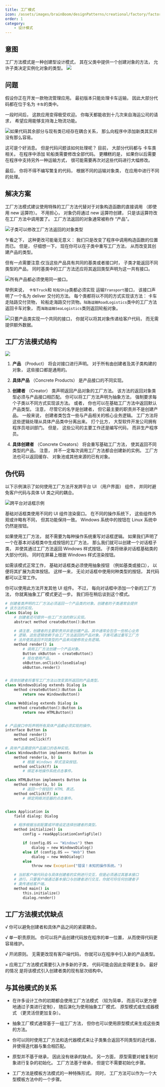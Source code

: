 ```yaml
---
title: 工厂模式
icon: /assets/images/brainBoom/designPatterns/creational/factory/factory-method-mini.png
order: 1
category:
    - 设计模式
---
```


## 意图

工厂方法模式是一种创建型设计模式， 其在父类中提供一个创建对象的方法， 允许子类决定实例化对象的类型。
![](../../../../.vuepress/public/assets/images/brainBoom/designPatterns/creational/factory/factory-method-zh.png)

## 问题

假设你正在开发一款物流管理应用。 最初版本只能处理卡车运输， 因此大部分代码都在位于名为 `卡车`的类中。

一段时间后， 这款应用变得极受欢迎。 你每天都能收到十几次来自海运公司的请求， 希望应用能够支持海上物流功能。

![如果代码其余部分与现有类已经存在耦合关系， 那么向程序中添加新类其实并没有那么容易。](../../../../.vuepress/public/assets/images/brainBoom/designPatterns/creational/factory/problem1-zh.png)

这可是个好消息。 但是代码问题该如何处理呢？ 目前， 大部分代码都与 卡车类相关。 在程序中添加 轮船类需要修改全部代码。 更糟糕的是， 如果你以后需要在程序中支持另外一种运输方式， 很可能需要再次对这些代码进行大幅修改。

最后， 你将不得不编写繁复的代码， 根据不同的运输对象类， 在应用中进行不同的处理。

## 解决方案

工厂方法模式建议使用特殊的工厂方法代替对于对象构造函数的直接调用 （即使用 new 运算符）。 不用担心， 对象仍将通过 new 运算符创建， 只是该运算符改在工厂方法中调用罢了。 工厂方法返回的对象通常被称作 “产品”。

![子类可以修改工厂方法返回的对象类型](../../../../.vuepress/public/assets/images/brainBoom/designPatterns/creational/factory/solution1.png)

乍看之下， 这种更改可能毫无意义： 我们只是改变了程序中调用构造函数的位置而已。 但是， 仔细想一下， 现在你可以在子类中重写工厂方法， 从而改变其创建产品的类型。

但有一点需要注意:仅当这些产品具有共同的基类或者接口时， 子类才能返回不同类型的产品， 同时基类中的工厂方法还应将其返回类型声明为这一共有接口。

![所有产品都必须使用同一接口。](../../../../.vuepress/public/assets/images/brainBoom/designPatterns/creational/factory/solution2-zh.png)

举例来说， ​ `卡车Truck`和 `轮船Ship`类都必须实现 运输`Transport`接口， 该接口声明了一个名为 deliver 交付的方法。 每个类都将以不同的方式实现该方法： 卡车走陆路交付货物， 轮船走海路交付货物。`陆路运输Road­Logistics`类中的工厂方法返回卡车对象， 而`海路运输Sea­Logistics`类则返回轮船对象。

![只要产品类实现一个共同的接口， 你就可以将其对象传递给客户代码， 而无需提供额外数据。](../../../../.vuepress/public/assets/images/brainBoom/designPatterns/creational/factory/solution3-zh.png)

## 工厂方法模式结构

![](../../../../.vuepress/public/assets/images/brainBoom/designPatterns/creational/factory/structure-indexed.png)

1. **产品** （Product） 将会对接口进行声明。 对于所有由创建者及其子类构建的对象， 这些接口都是通用的。

2. **具体产品** （Concrete Products） 是产品接口的不同实现。

3. **创建者** （Creator） 类声明返回产品对象的工厂方法。 该方法的返回对象类型必须与产品接口相匹配。
   你可以将工厂方法声明为抽象方法， 强制要求每个子类以不同方式实现该方法。 或者， 你也可以在基础工厂方法中返回默认产品类型。
   注意， 尽管它的名字是创建者， 但它最主要的职责并不是创建产品。 一般来说， 创建者类包含一些与产品相关的核心业务逻辑。 工厂方法将这些逻辑处理从具体产品类中分离出来。 打个比方， 大型软件开发公司拥有程序员培训部门。 但是， 这些公司的主要工作还是编写代码， 而非生产程序员。

4. **具体创建者** （Concrete Creators） 将会重写基础工厂方法， 使其返回不同类型的产品。
   注意， 并不一定每次调用工厂方法都会创建新的实例。 工厂方法也可以返回缓存、 对象池或其他来源的已有对象。

## 伪代码

以下示例演示了如何使用工厂方法开发跨平台 UI （用户界面） 组件， 并同时避免客户代码与具体 UI 类之间的耦合。

![跨平台对话框示例](../../../../.vuepress/public/assets/images/brainBoom/designPatterns/creational/factory/example.png)

基础对话框类使用不同的 UI 组件渲染窗口。 在不同的操作系统下， 这些组件外观或许略有不同， 但其功能保持一致。 Windows 系统中的按钮在 Linux 系统中仍然是按钮。

如果使用工厂方法， 就不需要为每种操作系统重写对话框逻辑。 如果我们声明了一个在基本对话框类中生成按钮的工厂方法， 那么我们就可以创建一个对话框子类， 并使其通过工厂方法返回 Windows 样式按钮。 子类将继承对话框基础类的大部分代码， 同时在屏幕上根据 Windows 样式渲染按钮。

如需该模式正常工作， 基础对话框类必须使用抽象按钮 （例如基类或接口）， 以便将其扩展为具体按钮。 这样一来， 无论对话框中使用何种类型的按钮， 其代码都可以正常工作。

你可以使用此方法开发其他 UI 组件。 不过， 每向对话框中添加一个新的工厂方法， 你就离抽象工厂模式更近一步。 我们将在稍后谈到这个模式。

```py
# 创建者类声明的工厂方法必须返回一个产品类的对象。创建者的子类通常会提供
# 该方法的实现。
class Dialog is
    # 创建者还可提供一些工厂方法的默认实现。
    abstract method createButton():Button

    # 请注意，创建者的主要职责并非是创建产品。其中通常会包含一些核心业务
    # 逻辑，这些逻辑依赖于由工厂方法返回的产品对象。子类可通过重写工厂方
    # 法并使其返回不同类型的产品来间接修改业务逻辑。
    method render() is
        # 调用工厂方法创建一个产品对象。
        Button okButton = createButton()
        # 现在使用产品。
        okButton.onClick(closeDialog)
        okButton.render()


# 具体创建者将重写工厂方法以改变其所返回的产品类型。
class WindowsDialog extends Dialog is
    method createButton():Button is
        return new WindowsButton()

class WebDialog extends Dialog is
    method createButton():Button is
        return new HTMLButton()


# 产品接口中将声明所有具体产品都必须实现的操作。
interface Button is
    method render()
    method onClick(f)

# 具体产品需提供产品接口的各种实现。
class WindowsButton implements Button is
    method render(a, b) is
        # 根据 Windows 样式渲染按钮。
    method onClick(f) is
        # 绑定本地操作系统点击事件。

class HTMLButton implements Button is
    method render(a, b) is
        # 返回一个按钮的 HTML 表述。
    method onClick(f) is
        # 绑定网络浏览器的点击事件。


class Application is
    field dialog: Dialog

    # 程序根据当前配置或环境设定选择创建者的类型。
    method initialize() is
        config = readApplicationConfigFile()

        if (config.OS == "Windows") then
            dialog = new WindowsDialog()
        else if (config.OS == "Web") then
            dialog = new WebDialog()
        else
            throw new Exception("错误！未知的操作系统。")

    # 当前客户端代码会与具体创建者的实例进行交互，但是必须通过其基本接口
    # 进行。只要客户端通过基本接口与创建者进行交互，你就可将任何创建者子
    # 类传递给客户端。
    method main() is
        this.initialize()
        dialog.render()
```

## 工厂方法模式优缺点

√ 你可以避免创建者和具体产品之间的紧密耦合。

√ 单一职责原则。 你可以将产品创建代码放在程序的单一位置， 从而使得代码更容易维护。

√ 开闭原则。 无需更改现有客户端代码， 你就可以在程序中引入新的产品类型。

× 应用工厂方法模式需要引入许多新的子类， 代码可能会因此变得更复杂。 最好的情况 是将该模式引入创建者类的现有层次结构中。

## 与其他模式的关系

-   在许多设计工作的初期都会使用工厂方法模式 （较为简单， 而且可以更方便地通过子类进行定制）， 随后演化为使用抽象工厂模式、 原型模式或生成器模式 （更灵活但更加复杂）。

-   抽象工厂模式通常基于一组工厂方法， 但你也可以使用原型模式来生成这些类的方法。

-   你可以同时使用工厂方法和迭代器模式来让子类集合返回不同类型的迭代器， 并使得迭代器与集合相匹配。

-   原型并不基于继承， 因此没有继承的缺点。 另一方面， 原型需要对被复制对象进行复杂的初始化。 工厂方法基于继承， 但是它不需要初始化步骤。

-   工厂方法是模板方法模式的一种特殊形式。 同时， 工厂方法可以作为一个大型模板方法中的一个步骤。
